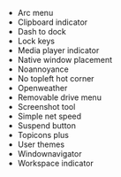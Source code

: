 * Arc menu
* Clipboard indicator
* Dash to dock
* Lock keys
* Media player indicator
* Native window placement
* Noannoyance
* No topleft hot corner
* Openweather
* Removable drive menu
* Screenshot tool
* Simple net speed
* Suspend button
* Topicons plus
* User themes
* Windownavigator
* Workspace indicator
